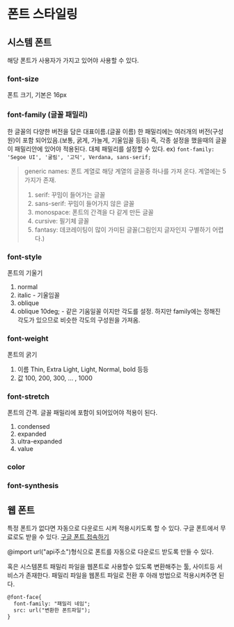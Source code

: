 # 폰트 스타일링
## 시스템 폰트
해당 폰트가 사용자가 가지고 있어야 사용할 수 있다.
### font-size
폰트 크기, 기본은 16px
### font-family (글꼴 패밀리)
한 글꼴의 다양한 버전을 담은 대표이름.(글꼴 이름) 
한 패밀리에는 여러개의 버전(구성원)이 포함 되어있음.(보통, 굵게, 가늘게, 기울임꼴 등등)
즉, 각종 설정을 했을때의 글꼴이 패밀리안에 있어야 적용된다.
대체 패밀리를 설정할 수 있다.
ex) `font-family: 'Segoe UI', '굴림', '고딕', Verdana, sans-serif;`

> generic names:
> 폰트 계열로 해당 계열의 글꼴중 하나를 가져 온다.
> 계열에는 5가지가 존재.
> 1. serif: 꾸밈이 들어가는 글꼴
> 2. sans-serif: 꾸밈이 들어가지 않은 글꼴
> 3. monospace: 폰트의 간격을 다 같게 만든 글꼴
> 4. cursive: 필기체 글꼴
> 5. fantasy: 데코레이팅이 많이 가미된 글꼴(그림인지 글자인지 구별하기 어렵다.)

### font-style
폰트의 기울기
1. normal
2. italic - 기울임꼴
3. oblique
4. oblique 10deg; - 같은 기움일꼴 이지만 각도를 설정. 
   하지만 family에는 정해진 각도가 있으므로 비슷한 각도의 구성원을 가져옴.
### font-weight
폰트의 굵기
1. 이름
   Thin, Extra Light, Light, Normal, bold 등등
2. 값
   100, 200, 300, ... , 1000
### font-stretch
폰트의 간격. 글꼴 패밀리에 포함이 되어있어야 적용이 된다.
1. condensed
2. expanded
3. ultra-expanded
4. value
### color
### font-synthesis

## 웹 폰트
특정 폰트가 없다면 자동으로 다운로드 시켜 적용시키도록 할 수 있다.
구글 폰트에서 무료로도 받을 수 있다.
<a href="https://fonts.google.com/">구글 폰트 접속하기</a>

@import url("api주소")형식으로 폰트를 자동으로 다운로드 받도록 만들 수 있다.

혹은 시스템폰트 패밀리 파일을 웹폰트로 사용할수 있도록 변환해주는 툴, 사이트등 서비스가 존재한다.
패밀리 파일을 웹폰트 파일로 전환 후 아래 방법으로 적용시켜주면 된다. 
```html
@font-face{
  font-family: "패밀리 네임";
  src: url("변환한 폰트파일");
}
```





